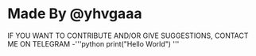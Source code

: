 # Made By @yhvgaaa

IF YOU WANT TO CONTRIBUTE AND/OR GIVE SUGGESTIONS, CONTACT ME ON TELEGRAM
-'''python
print("Hello World")
'''
